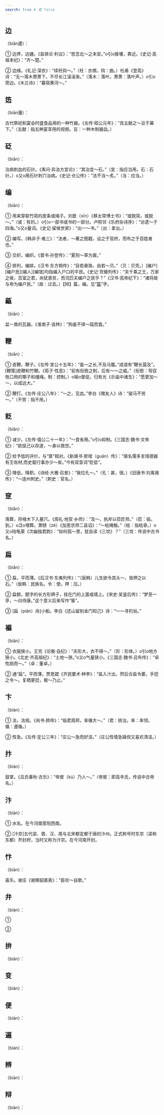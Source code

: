 ```yaml
---
search: true # 或 false
---
```


## 边

（biān邊）：

➀ 边界，边疆。《盐铁论·利议》：“思念北～之未安。”o引o接壤，靠近。《史记·高祖本纪》：“齐～楚。”

➁ 边缘。《礼记·深衣》：“续衽钩～。”（衽：衣襟。钩：曲。）杜甫《登高》诗：“无～落木萧萧下，不尽长江滚滚来。”（落木：落叶。萧萧：落叶声。）o引o旁边。《木兰诗》：“暮宿黄河～。”

## 笾

（biān籩）：

古代祭祀和宴会时盛食品用的一种竹器。《左传·昭公元年》：“具五献之～豆于幕下。”（五献：指五种宴享用的视频。豆：一种木制器皿。）

## 砭

（biān）：

治病刺血的石针。《素问·异法方宜论》：“其治宜～石。”（宜：指应当用。石：石针。）o又o用石针刺穴治病。《史记·仓公传》：“法不当～炙。”（当：应当。）

## 编

（biān）：

➀ 用来穿联竹简的皮条或绳子。刘歆（xīn）《移太常博士书》：“或脱简，或脱～。”（或：有的。）o引o一部书或书的一部分。卢照邻《乐府杂诗序》：“访遗～于四海。”o又o量词。《史记·留侯世家》：“出一～书。”（出：拿出。）

➁ 编写。《韩非子·难三》：“法者，～著之图籍，设之于官府，而布之于百姓者也。”

➂ 交织，编织。《晋书·孙登传》：“夏则～草为裳。”

➃ 排列，编排。《汉书·东方朔传》：“目若悬珠，齿若～贝。”（贝：贝壳。）[编户][编户民][编人][编氓]均指编入户口的平民。《史记·货殖列传》：“夫千乘之王，万家之侯，百室之君，尚犹患贫，而况匹夫编户之民乎？”《汉书·高帝纪下》：“诸将故与帝为编户民。”（故：过去。）【辩】篇，编。见“[篇](../P/pian#篇)”字。

## 甂

（biān）：

盆一类的瓦器。《淮南子·说林》：“狗彘不择～瓯而食。”

## 鞭

（biān）：

➀ 皮鞭，鞭子。《左传·宣公十五年》：“虽～之长,不及马腹。”成语有“鞭长莫及”。[鞭策]皮鞭和竹鞭。《荀子·性恶》：“前有衔辔之制，后有～～之威。”（衔辔：驾驭牲口用的嚼子和缰绳。制：控制。）o喻o督促。归有光《示庙中诸生》：“愿更加～～，以成远大。”

➁ 鞭打。《左传·庄公八年》：“～之，见血。”李白《赠友人》诗：“骏马不劳～。”（不劳：指不用。）

## 贬

（biǎn）：

➀ 减少。《左传·僖公二十一年》：“～食省用。”o引o抑制。《三国志·魏书·文帝纪》：“欲屈己以存道，～身以救世。”

➁ 给予低的评价，与“褒”相对。《新唐书·房琯（guǎn）传》：“唐名儒多言琯德器有王佐材,而史载行事亦少～矣。”今有双音词“贬低”。

➂ 降低，降职。《诗经·大雅·召旻》：“我位孔～。”（孔：甚，很。）《旧唐书·刘禹锡传》：“～连州刺史。”（刺史：官名。）

## 窆

（biǎn）：

落葬，将棺木下入墓穴。《周礼·地官·乡师》：“及～，执斧以莅匠师。”（莅：临，到。）o泛o埋葬。萧赜（zé）《加恩京师二县诏》：“～枯掩骼。”（枯：指枯骨。）o又o陆龟蒙《次幽独君韵》：“如何孤～里，犹自读《三坟》？”（三坟：传说中古书名。）

## 扁

（biǎn）：

➀ 扁，平而薄。《后汉书·东夷列传》：“（辰韩）儿生欲令其头～，皆押之以石。”（辰韩：民族名。令：使。押：压。）

➁ 扁额，题字的长方形牌子，挂在门的上面或墙上。《宋史·吴皇后传》：“梦至一亭，～曰侍康。”这个意义后来写作“匾”。

➂ [扁（piān）舟]小船。李白《还山留别金门知己》诗：“～～寻钓翁。”

## 褊

（biǎn）：

➀ 衣服狭小。王充《论衡·自纪》：“夫形大，衣不得～。”（形：形体。）o引o地方狭小。《北史·齐高祖纪》：“土地～狭。”o又o气量狭小。《三国志·魏书·吕布传》：“卓性刚而～。”（卓：董卓。）

➁ 通“扁”。平而薄。贾思勰《齐民要术·种李》：“盐入汁出，然后合盐令萎，手捻之令～。复晒更捻，极～乃止。”

## 卞

（biàn）：

➀ 法，法规。《尚书·顾命》：“临君周邦，率循大～。”（君：统治。率：率领。循：遵循。）

➁ 性急。《左传·定公三年》：“庄公～急而好洁。”（庄公性情急躁但又喜欢清洁。）

## 抃

（biàn）：

鼓掌。《吕氏春秋·古乐》：“帝喾（kù）乃人～。”（帝喾：即高辛氏，传说中古帝名。）

## 汴

（biàn）：

➀ 水名。在今河南荥阳西南。

➁ [汴京]五代梁、晋、汉、周与北宋都定都于唐的汴州。正式称号时东京（梁称东都）开封府，当时又称为汴京。在今河南开封。

## 忭

（biàn）：

喜乐。谢庄《谢赐貂裘表》：“臣欢～自歌。”

## 弁

（biàn）：

➀

➁

## 拚

（biàn）：

## 变

（biàn）：

## 便

（biàn）：

## 遍

（biàn）：

## 辨

（biàn）：

## 辩

（biàn）：